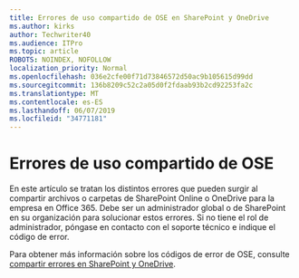 ```yaml
---
title: Errores de uso compartido de OSE en SharePoint y OneDrive
ms.author: kirks
author: Techwriter40
ms.audience: ITPro
ms.topic: article
ROBOTS: NOINDEX, NOFOLLOW
localization_priority: Normal
ms.openlocfilehash: 036e2cfe00f71d73846572d50ac9b105615d99dd
ms.sourcegitcommit: 136b8209c52c2a05d0f2fdaab93b2cd92253fa2c
ms.translationtype: MT
ms.contentlocale: es-ES
ms.lasthandoff: 06/07/2019
ms.locfileid: "34771181"
---
```

# <a name="ose-sharing-errors"></a>Errores de uso compartido de OSE

En este artículo se tratan los distintos errores que pueden surgir al compartir archivos o carpetas de SharePoint Online o OneDrive para la empresa en Office 365. Debe ser un administrador global o de SharePoint en su organización para solucionar estos errores. Si no tiene el rol de administrador, póngase en contacto con el soporte técnico e indique el código de error.

Para obtener más información sobre los códigos de error de OSE, consulte [compartir errores en SharePoint y OneDrive](https://docs.microsoft.com/sharepoint/sharepoint-onedrive-error-message).
